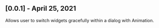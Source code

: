 ## [0.0.1] - April 25, 2021

Allows user to switch widgets gracefully within a dialog with Animation. 
